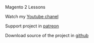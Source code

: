 Magento 2 Lessons

Watch my [Youtube chanel](https://www.youtube.com/channel/UClDDVLu0Cj_o9Y5D2ilCtdQ?view_as=subscriber)

Support project in [patreon](https://www.patreon.com/grommax)

Download source of the project in [github](https://github.com/MaksymGrom/Magento2Lessons)
